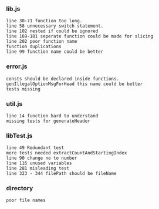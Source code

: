   ### lib.js 
  ```
line 30-71 function too long.
line 58 unnecessary switch statement.
line 102 nested if could be ignored
line 169-181 seperate function could be made for slicing
line 202 poor function name
function duplications
line 99 function name could be better
  ```

  ### error.js
  ```
consts should be declared inside functions.
genIllegalOptionMsgForHead this name could be better
tests missing
  ```

  ### util.js
  ```
line 14 function hard to understand
missing tests for generateHeader
  ```

  ### libTest.js
  ```
line 49 Redundant test
more tests needed extractCountAndStartingIndex
line 90 change no to number
line 116 unused variables
line 281 misleading test
line 323 - 344 filePath should be fileName
  ```

  ### directory
  ```
poor file names
  ```

